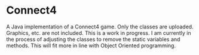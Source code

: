 Connect4
========

A Java implementation of a Connect4 game. Only the classes are uploaded. Graphics, etc. are not included. This is a work in progress. I am currently in the process of adjusting the classes to remove the static variables and methods. This will fit more in line with Object Oriented programming.
